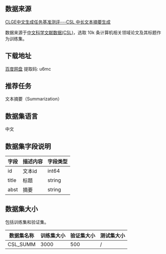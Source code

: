 ## 数据来源

[CLGE中文生成任务基准测评---CSL 中长文本摘要生成](https://github.com/CLUEbenchmark/CLGE#1-csl-%E4%B8%AD%E9%95%BF%E6%96%87%E6%9C%AC%E6%91%98%E8%A6%81%E7%94%9F%E6%88%90)

数据来源于[中文科学文献数据(CSL)](https://github.com/P01son6415/chinese-scientific-literature-dataset)，选取 10k 条计算机相关领域论文及其标题作为训练集。

## 下载地址

[百度网盘](https://pan.baidu.com/s/1FFG_s8z47r6e7EqoRtfIrw) 提取码: u6mc

## 推荐任务

文本摘要（Summarization）

## 数据集语言

中文

## 数据集字段说明

| 字段  | 描述内容 | 字段类型 |
| ----- | -------- | -------- |
| id    | 文本id   | int64    |
| title | 标题     | string   |
| abst  | 摘要     | string   |

## 数据集大小

包括训练集和验证集。

| 数据集名称 | 训练集大小 | 验证集大小 | 测试集大小 |
| ---------- | ---------- | ---------- | ---------- |
| CSL_SUMM   | 3000       | 500        | /          |

